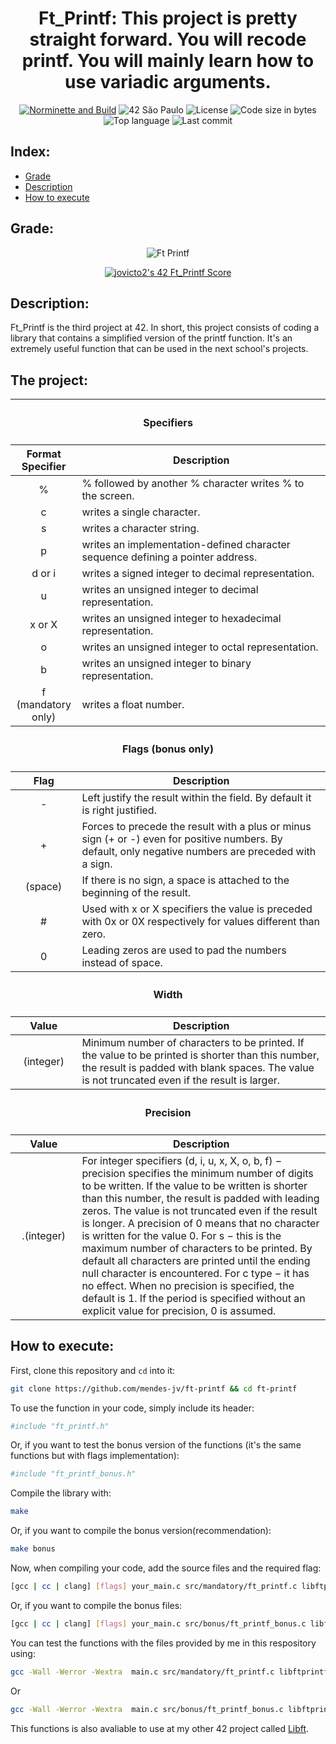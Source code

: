<div align = center>

# Ft_Printf: This project is pretty straight forward. You will recode printf. You will mainly learn how to use variadic arguments.

[![Norminette and Build](https://github.com/mendes-jv/ft-printf/actions/workflows/main.yml/badge.svg)](https://github.com/mendes-jv/ft-printf/actions/workflows/main.yml)
![42 São Paulo](https://img.shields.io/badge/42-SP-1E2952)
![License](https://img.shields.io/github/license/mendes-jv/ft-printf?color=dark-green)
![Code size in bytes](https://img.shields.io/github/languages/code-size/mendes-jv/ft-printf?color=dark-green)
![Top language](https://img.shields.io/github/languages/top/mendes-jv/ft-printf?color=dark-green)
![Last commit](https://img.shields.io/github/last-commit/mendes-jv/ft-printf?color=dark-green)

</div>

## Index:

* [Grade](#grade)
* [Description](#description)
* [How to execute](#how-to-execute)

## Grade:

<div align = center>

![Ft Printf](https://game.42sp.org.br/static/assets/achievements/ft_printfm.png)

[![jovicto2's 42 Ft_Printf Score](https://badge42.vercel.app/api/v2/clj244ax4006908l8zkjw830s/project/3119400)](https://github.com/JaeSeoKim/badge42)

</div>

## Description:

Ft_Printf is the third project at 42. In short, this project consists of coding a library that contains a simplified version of the printf function. It's an extremely useful function that can be used in the next school's projects.

## The project:

<table>
      <thead>
        <tr>
            <th colspan=3><h4>Specifiers</h4></th>
        </tr>
        <tr>
            <th >Format Specifier</th>
            <th >Description</th>
        </tr>
    </thead>
    <tbody>
	</thead>
        <tr>
            <td align="center">%</td>
            <td>% followed by another % character writes % to the screen.</td>
        </tr>
        <tr>
            <td align="center">c</td>
            <td>writes a single character.</td>
        </tr>
        <tr>
            <td align="center">s</td>
            <td>writes a character string.</td>
        </tr>
        <tr>
            <td align="center">p</td>
            <td>writes an implementation-defined character sequence defining a pointer address.</td>
        </tr>
        <tr>
            <td align="center">d or i</td>
            <td>writes a signed integer to decimal representation.</td>
        </tr>
        <tr>
            <td align="center">u</td>
            <td>writes an unsigned integer to decimal representation.</td>
        </tr>
        <tr>
            <td align="center">x or X</td>
            <td>writes an unsigned integer to hexadecimal representation.</td>
        </tr>
        <tr>
            <td align="center">o</td>
            <td>writes an unsigned integer to octal representation.</td>
        </tr>
        <tr>
            <td align="center">b</td>
            <td>writes an unsigned integer to binary representation.</td>
        </tr>
        <tr>
            <td align="center">f (mandatory only)</td>
            <td>writes a float number.</td>
        </tr>
    </tbody>
    <thead>
        <tr>
            <th colspan=3><h4>Flags (bonus only)</h4></th>
        </tr>
        <tr>
            <th>Flag</th>
            <th>Description</th>
        </tr>
    </thead>
    <tbody>
	</thead>
        <tr>
            <td align="center">-</td>
            <td>Left justify the result within the field. By default it is right justified.</td>
        </tr>
        <tr>
            <td align="center">+</td>
            <td>Forces to precede the result with a plus or minus sign (+ or -) even for positive numbers. By default, only negative numbers are preceded with a sign.</td>
        </tr>
        <tr>
            <td align="center">(space)</td>
            <td>If there is no sign, a space is attached to the beginning of the result.</td>
        </tr>
        <tr>
            <td align="center">#</td>
            <td>Used with x or X specifiers the value is preceded with 0x or 0X respectively for values different than zero.</td>
        </tr>
        <tr>
            <td align="center">0</td>
            <td>Leading zeros are used to pad the numbers instead of space.</td>
        </tr>
    </tbody>
	<thead>
        <tr>
            <th colspan=3><h4>Width</h4></th>
        </tr>
        <tr>
            <th>Value</th>
            <th>Description</th>
        </tr>
    </thead>
    <tbody>
	</thead>
        <tr>
            <td align="center">(integer)</td>
            <td>Minimum number of characters to be printed. If the value to be printed is shorter than this number, the result is padded with blank spaces. The value is not truncated even if the result is larger.</td>
        </tr>
    </tbody>
	<thead>
        <tr>
            <th colspan=3><h4>Precision</h4></th>
        </tr>
        <tr>
            <th>Value</th>
            <th>Description</th>
        </tr>
    </thead>
    <tbody>
	</thead>
        <tr>
            <td align="center">.(integer)</td>
            <td>For integer specifiers (d, i, u, x, X, o, b, f) − precision specifies the minimum number of digits to be written. If the value to be written is shorter than this number, the result is padded with leading zeros. The value is not truncated even if the result is longer. A precision of 0 means that no character is written for the value 0. For s − this is the maximum number of characters to be printed. By default all characters are printed until the ending null character is encountered. For c type − it has no effect. When no precision is specified, the default is 1. If the period is specified without an explicit value for precision, 0 is assumed.</td>
        </tr>
    </tbody>
</table>


## How to execute:

First, clone this repository and `cd` into it:

```zsh
git clone https://github.com/mendes-jv/ft-printf && cd ft-printf
```

To use the function in your code, simply include its header:

```zsh
#include "ft_printf.h"
```

Or, if you want to test the bonus version of the functions (it's the same functions but with flags implementation):

```sh
#include "ft_printf_bonus.h"
```

Compile the library with:

```zsh
make
```
Or, if you want to compile the bonus version(recommendation):
```zsh
make bonus
```

Now, when compiling your code, add the source files and the required flag:   

```sh
[gcc | cc | clang] [flags] your_main.c src/mandatory/ft_printf.c libftprintf.a && ./a.out
```
Or, if you want to compile the bonus files:

```sh
[gcc | cc | clang] [flags] your_main.c src/bonus/ft_printf_bonus.c libftprintf.a && ./a.out
```

You can test the functions with the files provided by me in this respository using:

```sh
gcc -Wall -Werror -Wextra  main.c src/mandatory/ft_printf.c libftprintf.a && ./a.out
```
Or

```sh
gcc -Wall -Werror -Wextra  main.c src/bonus/ft_printf_bonus.c libftprintf.a && ./a.out
```
This functions is also avaliable to use at my other 42 project called [Libft](https://github.com/mendes-jv/libft).

